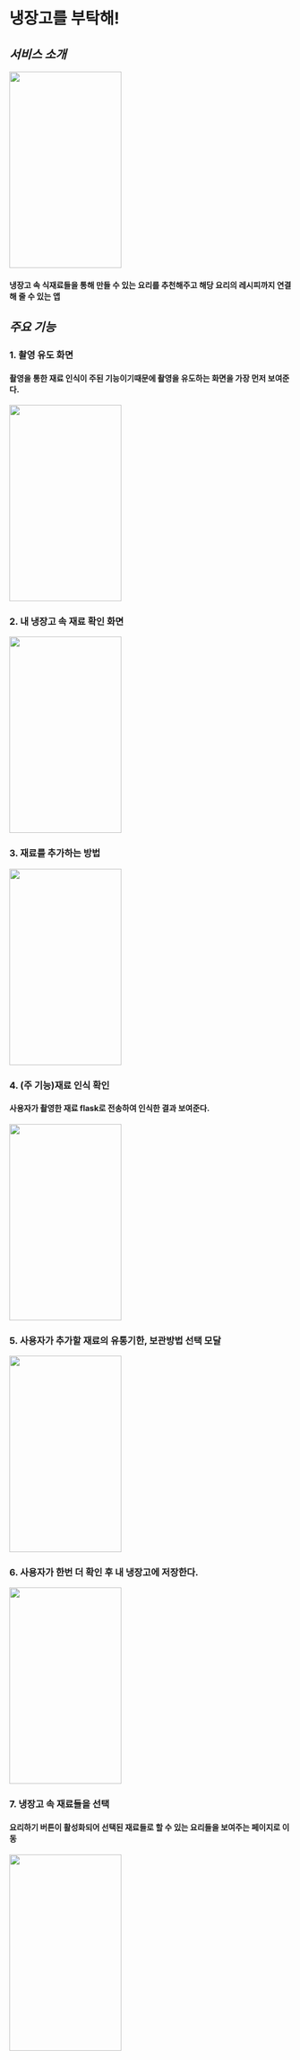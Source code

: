 # 냉장고를 부탁해!
## *서비스 소개*
<img src="https://user-images.githubusercontent.com/43868525/136002366-56c11668-d35e-44f8-8f8e-acfc6e6c1d45.jpeg" width="200" height="350" />

#### 냉장고 속 식재료들을 통해 만들 수 있는 요리를 추천해주고 해당 요리의 레시피까지 연결해 줄 수 있는 앱

## *주요 기능*




### 1. 촬영 유도 화면
#### 촬영을 통한 재료 인식이 주된 기능이기때문에 촬영을 유도하는 화면을 가장 먼저 보여준다.
<img src="https://user-images.githubusercontent.com/43868525/136005151-05f213ab-511f-476c-b16a-b6bb92775acd.jpg" width="200" height="350" />

### 2. 내 냉장고 속 재료 확인 화면
<img src="https://user-images.githubusercontent.com/43868525/136002433-1ad83f32-1259-44c4-ac3d-ce2257f94825.jpeg" width="200" height="350" />

### 3. 재료를 추가하는 방법
<img src="https://user-images.githubusercontent.com/43868525/136002704-f323cd9a-0b1a-4732-a473-87d81179cf47.jpeg" width="200" height="350" />

### 4. (주 기능)재료 인식 확인
#### 사용자가 촬영한 재료 flask로 전송하여 인식한 결과 보여준다.
<img src="https://user-images.githubusercontent.com/43868525/136002497-9f124ee7-961d-4cce-9936-7fab1688d60a.jpeg" width="200" height="350" />

### 5. 사용자가 추가할 재료의 유통기한, 보관방법 선택 모달
<img src="https://user-images.githubusercontent.com/43868525/136002563-e44bbd1b-1999-4ee7-8633-d2592905814c.jpeg" width="200" height="350" />

### 6. 사용자가 한번 더 확인 후 내 냉장고에 저장한다.
<img src="https://user-images.githubusercontent.com/43868525/136002591-38be4737-c465-4803-86bc-04f70142244c.jpeg" width="200" height="350" />

### 7. 냉장고 속 재료들을 선택
#### 요리하기 버튼이 활성화되어 선택된 재료들로 할 수 있는 요리들을 보여주는 페이지로 이동
<img src="https://user-images.githubusercontent.com/43868525/136002613-e7bab273-b504-4e9c-b833-e3116bf336a3.jpeg" width="200" height="350" />
